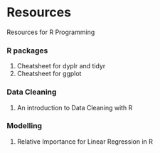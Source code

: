 # Resources
Resources for R Programming


### R packages
1. Cheatsheet for dyplr and tidyr
2. Cheatsheet for ggplot


### Data Cleaning
1. An introduction to Data Cleaning with R


### Modelling
1. Relative Importance for Linear Regression in R

